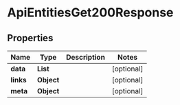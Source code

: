 

# ApiEntitiesGet200Response


## Properties

| Name | Type | Description | Notes |
|------------ | ------------- | ------------- | -------------|
|**data** | **List** |  |  [optional] |
|**links** | **Object** |  |  [optional] |
|**meta** | **Object** |  |  [optional] |



